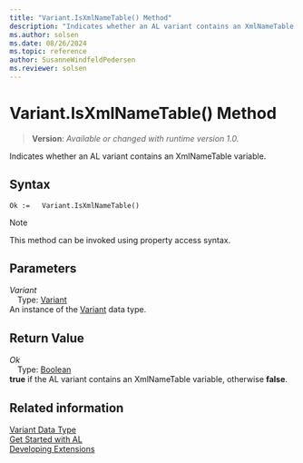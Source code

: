 ```yaml
---
title: "Variant.IsXmlNameTable() Method"
description: "Indicates whether an AL variant contains an XmlNameTable variable."
ms.author: solsen
ms.date: 08/26/2024
ms.topic: reference
author: SusanneWindfeldPedersen
ms.reviewer: solsen
---
```

[//]: # (START>DO_NOT_EDIT)
[//]: # (IMPORTANT:Do not edit any of the content between here and the END>DO_NOT_EDIT.)
[//]: # (Any modifications should be made in the .xml files in the ModernDev repo.)
# Variant.IsXmlNameTable() Method
> **Version**: _Available or changed with runtime version 1.0._

Indicates whether an AL variant contains an XmlNameTable variable.


## Syntax
```AL
Ok :=   Variant.IsXmlNameTable()
```
> [!NOTE]
> This method can be invoked using property access syntax.
## Parameters
*Variant*  
&emsp;Type: [Variant](variant-data-type.md)  
An instance of the [Variant](variant-data-type.md) data type.  

## Return Value
*Ok*  
&emsp;Type: [Boolean](../boolean/boolean-data-type.md)  
**true** if the AL variant contains an XmlNameTable variable, otherwise **false**.


[//]: # (IMPORTANT: END>DO_NOT_EDIT)
## Related information
[Variant Data Type](variant-data-type.md)  
[Get Started with AL](../../devenv-get-started.md)  
[Developing Extensions](../../devenv-dev-overview.md)
